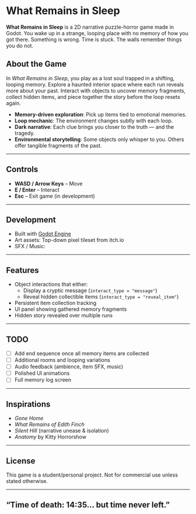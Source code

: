 # What Remains in Sleep

**What Remains in Sleep** is a 2D narrative puzzle-horror game made in Godot. You wake up in a strange, looping place with no memory of how you got there. Something is wrong. Time is stuck. The walls remember things you do not.

## About the Game

In *What Remains in Sleep*, you play as a lost soul trapped in a shifting, looping memory. Explore a haunted interior space where each run reveals more about your past. Interact with objects to uncover memory fragments, collect hidden items, and piece together the story before the loop resets again.

- **Memory-driven exploration**: Pick up items tied to emotional memories.
- **Loop mechanic**: The environment changes subtly with each loop.
- **Dark narrative**: Each clue brings you closer to the truth — and the tragedy.
- **Environmental storytelling**: Some objects only whisper to you. Others offer tangible fragments of the past.

---

## Controls

- **WASD / Arrow Keys** – Move
- **E / Enter** – Interact
- **Esc** – Exit game (in development)

---

## Development

- Built with [Godot Engine](https://godotengine.org/)  
- Art assets: Top-down pixel tileset from itch.io 
- SFX / Music: 

---

## Features

- Object interactions that either:
  - Display a cryptic message (`interact_type = "message"`)
  - Reveal hidden collectible items (`interact_type = "reveal_item"`)
- Persistent item collection tracking
- UI panel showing gathered memory fragments
- Hidden story revealed over multiple runs

---

## TODO

- [ ] Add end sequence once all memory items are collected
- [ ] Additional rooms and looping variations
- [ ] Audio feedback (ambience, item SFX, music)
- [ ] Polished UI animations
- [ ] Full memory log screen

---

## Inspirations

- *Gone Home*
- *What Remains of Edith Finch*
- *Silent Hill* (narrative unease & isolation)
- *Anatomy* by Kitty Horrorshow

---

## License

This game is a student/personal project. Not for commercial use unless stated otherwise.

---

## “Time of death: 14:35... but time never left.”

